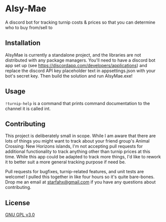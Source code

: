# AIsy-Mae
A discord bot for tracking turnip costs &amp; prices so that you can determine who to buy from/sell to

## Installation
AIsyMae is currently a standalone project, and the libraries are not distributed with any package managers. You'll need to have a discord bot app set up (see https://discordapp.com/developers/applications) and replace the discord API key placeholder text in appsettings.json with your bot's secret key. Then build the solution and run AIsyMae.exe!

## Usage
`!turnip-help` is a command that prints command documentation to the channel it is called int.

## Contributing
This project is deliberately small in scope. While I am aware that there are lots of things you might want to track about your friend group's Animal Crossing: New Horizons islands, I'm not accepting pull requests for additional functionality to track anything other than turnip prices at this time. While this app could be adapted to track more things, I'd like to rework it to better suit a more general tracking purpose if need be.

Pull requests for bugfixes, turnip-related features, and unit tests are welcome! I pulled this together in like four hours so it's quite bare-bones. Drop me an email at starfahx@gmail.com if you have any questions about contributing.

## License
[GNU GPL v3.0](https://choosealicense.com/licenses/gpl-3.0/)